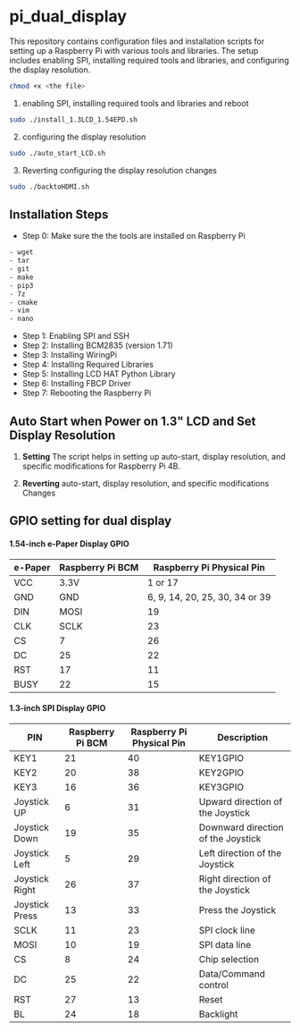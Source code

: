 # pi_dual_display

This repository contains configuration files and installation scripts for setting up a Raspberry Pi with various tools and libraries. The setup includes enabling SPI, installing required tools and libraries, and configuring the display resolution.

```bash
chmod +x <the file>
```

1. enabling SPI, installing required tools and libraries and reboot

```bash
sudo ./install_1.3LCD_1.54EPD.sh
```

2. configuring the display resolution

```bash
sudo ./auto_start_LCD.sh
```
3. Reverting configuring the display resolution changes

```bash
sudo ./backtoHDMI.sh
```

## Installation Steps

- Step 0: Make sure the the tools are installed on Raspberry Pi
```bash
- wget
- tar
- git
- make
- pip3
- 7z
- cmake
- vim
- nano
```
- Step 1: Enabling SPI and SSH
- Step 2: Installing BCM2835 (version 1.71)
- Step 3: Installing WiringPi
- Step 4: Installing Required Libraries
- Step 5: Installing LCD HAT Python Library
- Step 6: Installing FBCP Driver
- Step 7: Rebooting the Raspberry Pi

## Auto Start when Power on 1.3" LCD and Set Display Resolution

1. **Setting** The script helps in setting up auto-start, display resolution, and specific modifications for Raspberry Pi 4B.

2. **Reverting** auto-start, display resolution, and specific modifications Changes

## GPIO setting for dual display

#### 1.54-inch e-Paper Display GPIO

| e-Paper | Raspberry Pi BCM | Raspberry Pi Physical Pin |
|---------|------------------|---------------------------|
| VCC     | 3.3V             | 1 or 17                   |
| GND     | GND              | 6, 9, 14, 20, 25, 30, 34 or 39 |
| DIN     | MOSI             | 19                        |
| CLK     | SCLK             | 23                        |
| CS      | 7                | 26                        |
| DC      | 25               | 22                        |
| RST     | 17               | 11                        |
| BUSY    | 22               | 15                        |


#### 1.3-inch SPI Display GPIO

| PIN           | Raspberry Pi BCM | Raspberry Pi Physical Pin | Description                        |
|---------------|------------------|---------------------------|------------------------------------|
| KEY1          | 21               | 40                        | KEY1GPIO                           |
| KEY2          | 20               | 38                        | KEY2GPIO                           |
| KEY3          | 16               | 36                        | KEY3GPIO                           |
| Joystick UP   | 6                | 31                        | Upward direction of the Joystick   |
| Joystick Down | 19               | 35                        | Downward direction of the Joystick |
| Joystick Left | 5                | 29                        | Left direction of the Joystick     |
| Joystick Right| 26               | 37                        | Right direction of the Joystick    |
| Joystick Press| 13               | 33                        | Press the Joystick                 |
| SCLK          | 11               | 23                        | SPI clock line                     |
| MOSI          | 10               | 19                        | SPI data line                      |
| CS            | 8                | 24                        | Chip selection                     |
| DC            | 25               | 22                        | Data/Command control               |
| RST           | 27               | 13                        | Reset                              |
| BL            | 24               | 18                        | Backlight                          |